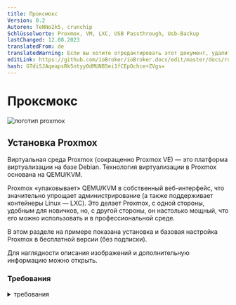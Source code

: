```yaml
---
title: Проксмокс
Version: 0.2
Autoren: TeNNo2k5, crunchip
Schlüsselworte: Proxmox, VM, LXC, USB Passthrough, Usb-Backup
lastChanged: 12.08.2023
translatedFrom: de
translatedWarning: Если вы хотите отредактировать этот документ, удалите поле «translationFrom», в противном случае этот документ будет снова автоматически переведен
editLink: https://github.com/ioBroker/ioBroker.docs/edit/master/docs/ru/install/proxmox.md
hash: GTdiSJAqeapsRk5ntyy0dMUNB5ei1fCEpOchce+ZVgs=
---
```

# Проксмокс
![логотип proxmox](../../de/install/media/proxmox/Proxmox-logo-860.png)

## Установка Proxmox
Виртуальная среда Proxmox (сокращенно Proxmox VE) — это платформа виртуализации на базе Debian. Технология виртуализации в Proxmox основана на QEMU/KVM.

Proxmox «упаковывает» QEMU/KVM в собственный веб-интерфейс, что значительно упрощает администрирование (а также поддерживает контейнеры Linux — LXC). Это делает Proxmox, с одной стороны, удобным для новичков, но, с другой стороны, он настолько мощный, что его можно использовать и в профессиональной среде.

В этом разделе на примере показана установка и базовая настройка Proxmox в бесплатной версии (без подписки).

Для наглядности описания изображений и дополнительную информацию можно открыть.

### Требования
<details><summary>требования</summary>

- 64-битный процессор
- ЦП и материнская плата должны поддерживать Intel VT/AMD-V для виртуализации и должны быть активированы в BIOS.
- 1 ГБ ОЗУ (только для Proxmox) – в зависимости от количества виртуальных машин, здесь, конечно, потребуется больше ОЗУ. Поэтому здесь рекомендуется минимум 8 ГБ, а еще лучше 16 ГБ ОЗУ.

</подробнее>

### Создать ISO-образ/загрузочную флешку
Сначала вам понадобится ISO-образ, который можно скачать с [Страница загрузки Proxmox](https://www.proxmox.com/de/downloads/category/iso-images-pve).

<details><summary>Проксмокс Исо</summary>

![proxmox-iso](../../de/install/media/proxmox/proxmox-iso.png)

</подробнее>

Для установки необходимо создать загрузочную флешку с этим ISO-образом. Здесь должно быть не менее 2 ГБ памяти. Существует несколько способов создания загрузочной флешки, см. [Подготовьте установочный носитель](https://pve.proxmox.com/wiki/Prepare_Installation_Media#_instructions_for_windows).

### Монтаж
Система должна быть настроена в UEFI/BIOS так, чтобы она могла загружаться с USB-устройства. После вставки USB-накопителя через некоторое время появится меню установки Proxmox (если его нет, вы также можете вручную указать USB-накопитель в качестве стартового носителя (на большинстве материнских плат это можно сделать с помощью F8 или F11).

Просто выберите **Установить Proxmox VE** в меню установки.

<details><summary>Меню установки</summary>

![меню установки](../../de/install/media/proxmox/installationsmenü.png)

</подробнее>

Следующим шагом является согласие с условиями использования (EULA).

<details><summary>Юла</summary>

![еула](../../de/install/media/proxmox/eula.png)

</подробнее>

Далее следует выбор жесткого диска, на котором должен быть установлен Proxmox. Если на сервере установлено несколько жестких дисков, обязательно выберите правильный жесткий диск!

<details><summary>Выбор жесткого диска</summary>

![выбор жесткого диска](../../de/install/media/proxmox/festplattenauswahl.png)

</подробнее>

Вы также можете указать дополнительные параметры установочного жесткого диска с помощью кнопки **Параметры**:

<details><summary>Дополнительные параметры жесткого диска</summary>

![варианты жесткого диска](../../de/install/media/proxmox/harddisk-options.png)

</подробнее>

Proxmox использует [Менеджер логических томов](https://de.wikipedia.org/wiki/Logical_Volume_Manager) (LVM). Благодаря расширенным параметрам здесь, помимо прочего, можно детально настроить LVM.
Установщик создает Группу Томов (VG) с именем pve и дополнительные Логические Тома (LV) с именами root (здесь устанавливается сам Proxmox), data (хранилище, на котором хранятся виртуальные диски ВМ) и swap (здесь файл подкачки сохраняется).

<details><summary>В расширенных настройках здесь можно указать определенные параметры:</summary>

- Файловая система: Здесь вы можете выбрать файловую систему. По умолчанию здесь используется ext4, и в большинстве случаев это хороший выбор. Если в хост-системе доступно несколько жестких дисков (и много оперативной памяти), вариант zfs с соответствующим уровнем RAID имеет смысл. В этом случае вам следует принципиально разобраться с ZFS.
- hdsize: определяет общий размер жесткого диска, который следует использовать для Proxmox. Здесь вы обычно выбираете весь размер жесткого диска, если только вы не захотите добавить больше разделов позже.
- swapsize: определяет размер тома подкачки. Стандартным здесь является тот же размер, что и встроенная память, но минимум 4 ГБ и максимум 8 ГБ.
- maxroot: определяет максимальный размер корневого тома (сам Proxmox). **Здесь следует отметить, что при базовой установке здесь также сохраняются необходимые в дальнейшем шаблоны и ISO-образы.**
- minfree: пространство, которое необходимо освободить в группе томов LVM pve. Если размер диска превышает 128 ГБ, по умолчанию остается свободным 16 ГБ (LVM всегда требуется немного свободной памяти для создания моментального снимка).
- maxvz: устанавливает максимальный размер тома данных.

</подробнее>

Обычно вы можете оставить все параметры по умолчанию (т. е. здесь ничего не указано). Они уже оптимально настроены для большинства установок.

После выбора жесткого диска для Proxmox запрашиваются параметры локализации (страна, время и соответствующая раскладка клавиатуры):

<details><summary>Локализация</summary>

![расположение](../../de/install/media/proxmox/location.png)

</подробнее>

Затем вводится пароль пользователя root. Здесь также запрашивается адрес электронной почты. Это используется для отправки электронного письма на указанный здесь адрес в случае важных системных сообщений. Однако это не обязательно должен быть реальный адрес электронной почты (тогда вы как администратор больше не будете получать уведомления о важных системных событиях по электронной почте).

<details><summary>Пароль и адрес электронной почты</summary>

![пароль](../../de/install/media/proxmox/password.png)

</подробнее>

Следующий шаг установщика касается настроек сети. Вы можете выбрать соответствующий интерфейс. Имя хоста можно выбрать произвольно, но также необходимо указать домен DNS.
Например, для пользователей Fritzbox это будет `hostname.fritz.box`.
В качестве IP-адреса желательно указать статический IP-адрес (без DHCP). Сюда входит сам IP-адрес (в формате CIDR), IP-адрес шлюза (обычно IP-адрес маршрутизатора) и используемый DNS-сервер (в частных средах обычно также IP-адрес маршрутизатора). Proxmox обычно обнаруживает сеть автоматически.

<details><summary>сеть</summary>

![сеть](../../de/install/media/proxmox/network.png)

</подробнее>

В конце отображается сводная информация об установке:

<details><summary>Краткое содержание</summary>

![краткое содержание](../../de/install/media/proxmox/zusammenfassung.png)

</подробнее>

Система устанавливается путем проверки настроек и нажатия кнопки «Установить».

<details><summary>монтаж</summary>

![монтаж](../../de/install/media/proxmox/installation.png)

</подробнее>

После небольшого ожидания установка завершится и систему необходимо перезагрузить (для этого сначала извлеките флешку с ISO-образом).

После этого вы увидите терминал. Инструкция по доступу в систему уже отображена здесь:

<details><summary>консоль</summary>

![консоль](../../de/install/media/proxmox/konsole.png)

</подробнее>

Теперь продолжается в браузере (например https://10.1.1.89:8006). Однако сначала отображается предупреждение. Это связано с тем, что во время установки был сгенерирован самозаверяющий сертификат, который, естественно, не известен браузеру. На этом этапе вы можете смело игнорировать это сообщение — соединение определенно зашифровано через HTTPS. Само сообщение зависит от браузера. В этом примере нажмите **Дополнительно**, а затем нажмите **Продолжить до 10.1.1.89 (небезопасно)**.

<details><summary>Ошибка защиты данных</summary>

![ошибка защиты данных](../../de/install/media/proxmox/datenschutzfehler.png)

</подробнее>

Затем вы входите в систему с пользователем root и паролем, выбранным во время установки. Здесь вы можете **сначала** изменить язык на немецкий, иначе интерфейс Proxmox будет отображаться на английском языке, и вам не придется вводить имя пользователя и пароль второй раз.

<details><summary>Постановка на учет</summary>

![Регистрация](../../de/install/media/proxmox/anmeldung.png)

</подробнее>

Сразу после входа вас встретит сообщение о том, что у вас нет действующей подписки на этот сервер. Это сообщение сначала подтверждается нажатием кнопки ОК.

<details><summary>Подписка</summary>

![подписка](../../de/install/media/proxmox/subskription.png)

</подробнее>

Теперь исходники пакета Proxmox необходимо адаптировать, чтобы вы могли получать обновления.

<details><summary>Источники пакетов</summary>

![исходники пакетов](../../de/install/media/proxmox/paketquellen.png)

</подробнее>

Для этого в исходные коды пакетов добавляется **Репозиторий без подписки**. Это можно сделать в меню экземпляра Proxmox в разделе `Updates > Repositories`. Репозиторий без подписки можно добавить с помощью кнопки «Добавить»:

<details><summary>Отсутствие подписки</summary>

![нет подписки](../../de/install/media/proxmox/no-subscription.png)

</подробнее>

Теперь **Корпоративный репозиторий** должен быть деактивирован. Для этого просто выберите репозиторий pve-enterprise в представлении репозитория и нажмите кнопку **Деактивировать**.

Конфигурация репозиториев выглядит следующим образом:

<details><summary>Корпоративный репозиторий</summary>

![предприятие](../../de/install/media/proxmox/enterprise.png)

</подробнее>

### Обновления
После изменения исходных кодов пакетов следует провести первоначальное обновление системы. Лучше всего это сделать через веб-интерфейс:

<details><summary>Обновления</summary>

![обновления](../../de/install/media/proxmox/updates.png)

</подробнее>

Просто выберите нужный узел Proxmox (например, «pve») и затем нажмите **Обновить** в разделе «Обновления». Здесь открывается так называемый просмотрщик задач, который всегда отображается при выполнении каких-либо действий в системе. Теперь средство просмотра задач можно снова закрыть. Кстати, когда отображается просмотрщик задач, не нужно ждать завершения задачи («ЗАДАЧА ОК»), этот диалог всегда можно закрыть напрямую снова — сама задача продолжает выполняться в фоновом режиме.
Если обновления теперь доступны, их можно установить, нажав **Обновить**.

Затем здесь откроется веб-консоль, и вы сможете следить за ходом выполнения.

<details><summary>Веб-консоль</summary>

![веб-консоль](../../de/install/media/proxmox/web-konsole.png)

</подробнее>

Конечно, также возможно обновить сервер Proxmox через командную строку (например, через SSH):

~~~ apt update && apt dist-upgrade ~~~

Единственное, что здесь важно, это то, что вы используете **apt dist-upgrade** (на «обычных» машинах Debian/Ubuntu вы обычно используете apt-upgrade). Однако «dist-upgrade» важен для Proxmox, поскольку он лучше разрешает зависимости, необходимые для работы Proxmox.

В этом отношении Proxmox теперь готов к своей базовой конфигурации. Если вы хотите разобраться с Proxmox более подробно, стоит взглянуть на [Proxmox Wiki](https://pve.proxmox.com/wiki/Main_Page) или на [официальном форуме](https://forum.proxmox.com/).

---

## Proxmox — создание виртуальной машины Qemu/KVM (VM) + последующая установка ioBroker
В этом примере руководства показано, как создать [ВМ](https://pve.proxmox.com/wiki/Qemu/KVM_Virtual_Machines) (debian11), а затем установить в него ioBroker.

Конечно, можно использовать Ubuntu вместо Debian, но обязательно используйте сервер Ubuntu **LTS-версию**.

Для наглядности описания изображений и дополнительную информацию можно открыть.

### 1 — Загрузите ISO-образ
Сначала вам понадобится [ISO-образ](https://www.debian.org/distrib/) (64-битный ISO-образ Netinst для ПК), который необходимо загрузить в корневой каталог (локальный) при базовой установке (если не были созданы дополнительные диски).

Для этого перейдите в раздел локальные > ISO-образы. Там есть два варианта.

- С помощью кнопки **Загрузить** ISO-образ, ранее хранившийся на компьютере, можно загрузить на хост Proxmox.
- **Загрузка с URL-адреса** можно загрузить ISO непосредственно на хост через URL-адрес. Для этого скопируйте адрес ссылки 64-битного ISO-образа Netinst для ПК (правая кнопка мыши), вставьте URL-адрес и нажмите **Запросить URL-адрес**, чтобы получить его. При последнем нажатии **Загрузить** ISO-образ будет загружен напрямую.

<details><summary>Скачать ИСО</summary>

![VM-iso](../../de/install/media/proxmox/vm-iso.png)

![vm-isourl](../../de/install/media/proxmox/vm-isourl.png)

</подробнее>

### 2 — Создать виртуальную машину
При нажатии на синюю кнопку **Создать ВМ** открывается окно, в котором необходимо выполнить следующие настройки.

- Общие: Назначение имени хоста и пароля, указывается идентификатор (начинается со 100), можно изменить, но не позднее.
- ОС: выбор хранилища (локального) и ISO-образа (debian-11-netinst.iso)
- Система: все остается в настройках по умолчанию, **проверьте агент Qemu**
- Диски: Storage local-lvm, размер диска 10ГБ (10-20ГБ должно быть достаточно, позже можно изменить, но далее здесь не описано).
- ЦП: Зависит от мощности компьютера (также можно настроить в любое время, необходимо перезапустить ВМ)
- Память: размер ОЗУ в МиБ (также можно изменить в любой момент, необходимо перезапустить ВМ)
- Сеть: vmbr0, все остальное остается как указано
- Подтвердите: здесь вы снова увидите сводку (отметьте **Начать после создания**), а затем нажмите **Готово**, чтобы создать виртуальную машину.

<details><summary>Серия изображений Создать виртуальную машину</summary>

![vm-general](../../de/install/media/proxmox/vm-allgemein.png)

![VM-OS](../../de/install/media/proxmox/vm-os.png)

![система виртуальной машины](../../de/install/media/proxmox/vm-system.png)

![виртуальные диски](../../de/install/media/proxmox/vm-disks.png)

![виртуальный процессор](../../de/install/media/proxmox/vm-cpu.png)

![хранилище виртуальных машин](../../de/install/media/proxmox/vm-speicher.png)

![виртуальная сеть](../../de/install/media/proxmox/vm-netzwerk.png)

![VM-подтвердить](../../de/install/media/proxmox/vm-bestätigen.png)

</подробнее>

### 3 — Установка Debian
После запуска виртуальной машины перейдите в ее консоль и запустите **Установку**.

<details><summary>консоль</summary>

![установка виртуальной машины](../../de/install/media/proxmox/vm-install.png)

</подробнее>

Вам будут предоставлены инструкции по установке, и во время этого процесса вам придется выполнить некоторые настройки. Для работы вам понадобятся клавиши табуляции, пробела и стрелок. Из-за размера в серии изображений можно найти разные кадры.

<span style="color:red">**ОПАСНОСТЬ! - Пароль root не может быть назначен.**</span>

Уведомление:

Не выбирайте **iobroker** в качестве имени пользователя, поскольку оно уже используется внутри системы.

<details><summary>Серия изображений Установка Debian</summary>

![вм-1](../../de/install/media/proxmox/vm-1.png)

![вм-2](../../de/install/media/proxmox/vm-2.png)

![вм-3](../../de/install/media/proxmox/vm-3.png)

![вм-4](../../de/install/media/proxmox/vm-4.png)

![вм-5](../../de/install/media/proxmox/vm-5.png)

![вм-6](../../de/install/media/proxmox/vm-6.png)

![вм-7](../../de/install/media/proxmox/vm-7.png)

![вм-8](../../de/install/media/proxmox/vm-8.png)

![вм-9](../../de/install/media/proxmox/vm-9.png)

![вм-10](../../de/install/media/proxmox/vm-10.png)

![вм-11](../../de/install/media/proxmox/vm-11.png)

![вм-12](../../de/install/media/proxmox/vm-12.png)

![вм-13](../../de/install/media/proxmox/vm-13.png)

![вм-14](../../de/install/media/proxmox/vm-14.png)

![вм-15](../../de/install/media/proxmox/vm-15.png)

![вм-16](../../de/install/media/proxmox/vm-16.png)

![вм-17](../../de/install/media/proxmox/vm-17.png)

![вм-18](../../de/install/media/proxmox/vm-18.png)

![вм-19](../../de/install/media/proxmox/vm-19.png)

![вм-20](../../de/install/media/proxmox/vm-20.png)

![вм-21](../../de/install/media/proxmox/vm-21.png)

![вм-22](../../de/install/media/proxmox/vm-22.png)

![вм-23](../../de/install/media/proxmox/vm-23.png)

![вм-24](../../de/install/media/proxmox/vm-24.png)

![вм-25](../../de/install/media/proxmox/vm-25.png)

![вм-26](../../de/install/media/proxmox/vm-26.png)

</подробнее>

### 4 — Настройка виртуальной машины
Перезагрузите виртуальную машину, затем войдите в систему, используя «имя пользователя» и «пароль», назначенные при установке. Затем следует команда

~~~ IP-адрес ~~~

IP-адрес был найден. Это необходимо для удаленного подключения к виртуальной машине по ssh, как на следующем шаге.

<details><summary>IP-адрес</summary>

![VM-ipadr](../../de/install/media/proxmox/vm-ipaddr.png)

</подробнее>

Доступ к виртуальной машине теперь можно получить через ssh (например, Putty). Здесь вы также снова входите в систему, используя «имя пользователя» и «пароль».
Затем сетевой адрес можно изменить с **dhcp** на **статический**. (рекомендуется для работы сервера)

~~~ sudo nano /etc/network/interfaces ~~~

<details><summary>сеть/интерфейсы</summary>

![ВМ-нано](../../de/install/media/proxmox/vm-nano.png)

![виртуальная машина DHCP](../../de/install/media/proxmox/vm-dhcp.png)

![VM-статический](../../de/install/media/proxmox/vm-statisch.png)

</подробнее>

Изменения в редакторе сохраняются комбинацией клавиш CTRL+o, затем ENTER, CTRL+x выходит из редактора.

Изменения IP-адреса вступят в силу только после перезапуска виртуальной машины. Однако перед этим проверяется, активен ли гостевой агент Qemu.

~~~ sudo systemctl status qemu-guest-agent ~~~

<details><summary>Гостевой агент</summary>

![vm-qemuguest](../../de/install/media/proxmox/vm-qemuguest.png)

</подробнее>

<span style="color:orange">**ОПАСНОСТЬ! - Для установки Ubuntu необходимо установить и запустить гостевой агент Qemu.**</span>

Команды для этого:

~~~ sudo apt-get install qemu-guest-agent sudo systemctl start qemu-guest-agent ~~~

Кроме того, чтобы иметь возможность установить iobroker, необходимо переустановить **curl**.
~~~ sudo apt install curl ~~~

<details><summary>Переустановите локон</summary>

![вм локон](../../de/install/media/proxmox/vm-curl.png)

</подробнее>

Чтобы передать устройства (USB) через виртуальную машину, выберите VM > Оборудование > Добавить > USB-устройства > Производитель/идентификатор устройства. Здесь перечислены все подключенные устройства.

<details><summary>USB-устройства</summary>

![VM-USB](../../de/install/media/proxmox/vm-usb.png)

</подробнее>

Чтобы ВМ запускалась автоматически даже после перезагрузки компьютера (Proxmox), это необходимо активировать в настройках ВМ.

<details><summary>Вариант загрузки</summary>

![загрузка виртуальной машины](../../de/install/media/proxmox/vm-booten.png)

</подробнее>

Установка и настройка виртуальной машины завершена. Теперь виртуальную машину можно перезапустить и установить ioBroker.

---

## Proxmox — Создание контейнера Linux (LXC) + последующая установка ioBroker
В этом примере руководства показано, как создать [LXC-контейнеры](https://pve.proxmox.com/wiki/Linux_Container) (debian11), а затем установить в него ioBroker.

Для наглядности описания изображений и дополнительную информацию можно открыть.

### 1 — Скачать шаблон контейнера
Во-первых, необходим шаблон, который необходимо загрузить в корневой каталог (локальный) при базовой установке (если не были созданы дополнительные диски).

Для этого перейдите в раздел «Локальные» > «Шаблоны контейнеров». При нажатии на **Шаблоны** открывается список выбора. Здесь вы выбираете debian-11-standard(bullseye) и нажимаете «Загрузить».

<details><summary>Скачать шаблон</summary>

![местный](../../de/install/media/proxmox/local.png)

![шаблоны](../../de/install/media/proxmox/templates.png)

![загрузка шаблона](../../de/install/media/proxmox/template-laden.png)

</подробнее>

### 2 — Создать LXC
При нажатии на синюю кнопку **Создать КТ** открывается окно, в котором теперь необходимо выполнить следующие настройки.

- Общие: присвоение имени хоста и пароля, указывается идентификатор (начинается со 100), но его можно изменить.
- Шаблон: выбор хранилища (локальное) и шаблон (стандарт debian-11).
- Диски: Назначение размера диска (не будьте слишком щедры, вы можете увеличить его в любой момент)
- Процессор: зависит от мощности компьютера (также можно настроить в любое время)
- Память: распределение RAM/Swap (можно регулировать в любое время, даже во время работы)
- Сеть: статическое назначение IP/CIDR, шлюз; если IPv6 не настроен, устанавливается значение SLAAC.
- DNS: обычно ничего не меняется (используйте значения с хоста)
– Подтвердите: Сводка (отметьте **Начать после создания**), затем нажмите **Готово**, чтобы создать контейнер.

<details><summary>Серия изображений Создать КТ</summary>

![пве](../../de/install/media/proxmox/pve.png)

![lxc-general](../../de/install/media/proxmox/lxc-allgemein.png)

![шаблон lxc](../../de/install/media/proxmox/lxc-template.png)

![lxc диски](../../de/install/media/proxmox/lxc-disks.png)

![lxc процессор](../../de/install/media/proxmox/lxc-cpu.png)

![lxc память](../../de/install/media/proxmox/lxc-speicher.png)

![сеть lxc](../../de/install/media/proxmox/lxc-netzwerk.png)

![lxc DNS](../../de/install/media/proxmox/lxc-dns.png)

![lxc-подтвердить](../../de/install/media/proxmox/lxc-bestätigen.png)

![просмотрщик задач lxc](../../de/install/media/proxmox/lxc-taskviewer.png)

</подробнее>

###3 — Настройка LXC
Теперь, когда контейнер запущен, перейдите в консоль LXC.

<details><summary>консоль</summary>

![lxc консоль](../../de/install/media/proxmox/lxc-konsole.png)

</подробнее>

Здесь вы сначала входите в систему как root с ранее назначенным паролем, который был назначен при создании LXC, и обновляете его.

~~~ apt-обновление и& apt-обновление ~~~

<details><summary>Обновление</summary>

![обновление lxc](../../de/install/media/proxmox/lxc-upgrade.png)

</подробнее>

Это прямо указывает на то, что часовой пояс еще нужно установить.

~~~ dpkg-reconfigure tzdata ~~~

<details><summary>Часовой пояс</summary>

![lxc-tzdata](../../de/install/media/proxmox/lxc-tzdata.png)

![площадь lxc](../../de/install/media/proxmox/lxc-area.png)

![Часовой пояс lxc](../../de/install/media/proxmox/lxc-timezone.png)

</подробнее>

Теперь **sudo** и **curl** будут установлены. Sudo необходим для того, чтобы правильно создать пользователя, который будет использоваться на консоли в дальнейшем, как на следующем шаге. Curl необходим для получения сценария установки ioBroker на последнем этапе.

~~~ apt install sudo curl ~~~

<details><summary>Переустановить</summary>

![lxc судо](../../de/install/media/proxmox/lxc-sudo.png)

</подробнее>

Теперь вы создаете будущего пользователя. В этом случае замените «имя пользователя». Назначение пароля пользователю. Остальное можно подтвердить нажатием ENTER.

Уведомление:

Не выбирайте **iobroker** в качестве имени пользователя, поскольку оно уже используется внутри системы.

~~~ добавить имя пользователя ~~~

Затем пользователя необходимо назначить в группу sudo.

~~~ usermod -aG имя пользователя sudo ~~~

<details><summary>Создать пользователя</summary>

![lxc adduser](../../de/install/media/proxmox/lxc-adduser.png)

</подробнее>

На последнем этапе, перед установкой ioBroker, выйдите из системы один раз.

~~~ выход ~~~

а затем войдите в систему под новым пользователем. iobroker теперь можно установить.

<details><summary>выйти из системы и войти под пользователем</summary>

![вход пользователя lxc](../../de/install/media/proxmox/lxc-useranmeldung.png)

</подробнее>

Чтобы LXC запускался автоматически даже после перезагрузки компьютера (Proxmox), это необходимо активировать в настройках контейнера.

<details><summary>Вариант загрузки</summary>

![lxc-загрузка](../../de/install/media/proxmox/lxc-booten.png)

</подробнее>

---

## Установите ioBroker
Все, что вам нужно для установки ioBroker, — это одна команда.

~~~ curl -sLf https://iobroker.net/install.sh | баш - ~~~

Этапы установки разделены на 4 этапа, которые полностью автоматические.

- Установка необходимых компонентов (1/4)
- Создание пользователя и каталога ioBroker (2/4)
- Установка ioBroker (3/4)
- Завершение установки (4/4)

<details><summary>Установщик</summary>

![установщик iobroker](../../de/install/media/proxmox/iobroker-installer.png)

![iobroker-installer1](../../de/install/media/proxmox/iobroker-installer1.png)

![iobroker-installer2](../../de/install/media/proxmox/iobroker-installer2.png)

![iobroker-installer3](../../de/install/media/proxmox/iobroker-installer3.png)

</подробнее>

Установка будет завершена успешно, когда в конце появится следующее сообщение.

~~~ ioBroker успешно установлен Откройте http://10.1.1.222:8081 в браузере и приступайте к настройке! ~~~

Это также означает, что доступ к ioBroker теперь можно получить в браузере по адресу. Если все заработало без проблем, вас встретит настройка ioBroker. Теперь осталось еще несколько шагов, которые помощник проведет вас.

<details><summary>Серия изображений ioBroker Assistant</summary>

![настройка iobroker](../../de/install/media/proxmox/iobroker-setup.png)

![настройка iobroker1](../../de/install/media/proxmox/iobroker-setup1.png)

![настройка iobroker2](../../de/install/media/proxmox/iobroker-setup2.png)

![настройка iobroker3](../../de/install/media/proxmox/iobroker-setup3.png)

![настройка iobroker4](../../de/install/media/proxmox/iobroker-setup4.png)

![настройка iobroker5](../../de/install/media/proxmox/iobroker-setup5.png)

![настройка iobroker6](../../de/install/media/proxmox/iobroker-setup6.png)

</подробнее>

После этого у вас появится возможность поиска устройств и услуг. Требуемые адаптеры/экземпляры могут быть созданы автоматически.

<details><summary>Поиск устройств/сервисов серии изображений</summary>

![поиск устройства](../../de/install/media/proxmox/gerätesuche.png)

![случаи](../../de/install/media/proxmox/instanzen.png)

![готов к использованию iobroker](../../de/install/media/proxmox/iobroker-fertig.png)

</подробнее>

Установка ioBroker завершена. Дополнительные адаптеры можно установить в любое время в зависимости от применения и пожеланий.

---

## Proxmox — LXC (контейнеры Linux) -> Пропустить USB-устройства через
В этой части инструкций шаг за шагом объясняется, как передать USB-устройство (сквозное USB-соединение) в Proxmox в LXC (контейнер Linux).

С помощью виртуальной машины можно передать USB-устройство напрямую через веб-интерфейс Proxmox; с контейнером Linux файл конфигурации lxc в настоящее время приходится редактировать вручную.

В инструкциях описывается, как интегрировать Zigbee-накопитель **Texas Instruments Inc. CC2531**, но те же действия можно использовать аналогично для других Zigbee-накопителей (ConBee, CC2652P и т. д.) или для других USB-устройств, за исключением сетевых USB-устройств. (Bluetooth/Wlan) можно использовать.

* Для этой части инструкций использовался Proxmox версии 7.1.

### 1.) Соберите информацию о USB-устройстве
<details>

Установление SSH-соединения с Proxmox:

~~~ ssh root@IP-адрес ~~~

<span style="color:red">**Если USB-устройство уже подключено к хосту Proxmox, отключите его на данный момент.**</span>

Следующая команда выводит список всех подключенных в данный момент USB-устройств на хосте Proxmox:

~~~ lsusb ~~~

![proxmoxlxc00](../../de/install/media/proxmox/proxmoxlxc00.PNG)

Теперь интегрируемое USB-устройство подключено к хосту Proxmox, и команда lsusb выполняется снова.

![proxmoxlxc01](../../de/install/media/proxmox/proxmoxlxc01.PNG)

На снимке экрана вы можете видеть, что указано новое устройство с номером шины USB: **001** и номером устройства: **003**.

Эта информация необходима, среди прочего, для использования следующей команды: выведите **основной номер устройства** с устройства:

~~~ ls -l /dev/bus/usb/001/003 ~~~

Важно использовать в команде вывод номера вашей USB-шины и номера устройства!

***ls -l /dev/bus/usb/Номер-USB-шины/Номер-устройства***

![proxmoxlxc02](../../de/install/media/proxmox/proxmoxlxc02.PNG)

В этом примере USB-устройство имеет основной номер устройства **189**. Запишите значение вашего устройства в текстовом файле с примечанием: #1.

![proxmoxlxc03](../../de/install/media/proxmox/proxmoxlxc03.PNG)

Затем мы выводим уникальный идентификатор USB-устройства и отмечаем выходное значение в текстовом файле с примечанием: #2

~~~ ls /dev/serial/by-id/ ~~~

![proxmoxlxc04](../../de/install/media/proxmox/proxmoxlxc04.PNG)

![proxmoxlxc05](../../de/install/media/proxmox/proxmoxlxc05.PNG)

На последнем этапе выводится основной номер устройства ttyACM и отмечается примечанием: #3:

~~~ ls -l /dev/ttyACM* ~~~

![proxmoxlxc06](../../de/install/media/proxmox/proxmoxlxc06.PNG)

>*Если вывод отсутствует, проверьте с помощью «ls -l /dev/serial/by-id/», интегрировано ли USB-устройство в систему как ttyUSB, если да, замените все следующие команды, относящиеся к **ttyACM… * * получено через **ttyUSB…**. Если вывод не отображается, это не устройство класса USB CDC (последовательная связь), поэтому все пункты по интеграции ttyACM можно игнорировать.*

Итак, мы отметили **три** значения с USB-устройства, необходимые для интеграции в файл конфигурации lxc.

![proxmoxlxc07](../../de/install/media/proxmox/proxmoxlxc07.PNG)

</подробнее>

### 2.) Отредактируйте файл конфигурации LXC.
<details>

Перейдите в каталог конфигурации LXC на хосте Proxmox с помощью:

~~~ компакт-диск /etc/pve/lxc ~~~

Файл конфигурации имеет тот же идентификационный номер, который был присвоен при создании lxc!

![proxmoxlxc08](../../de/install/media/proxmox/proxmoxlxc08.PNG)

![proxmoxlxc09](../../de/install/media/proxmox/proxmoxlxc09.PNG)

Перед редактированием файла конфигурации необходимо создать резервную копию:

~~~ cp 201.conf 201.conf.backup ~~~

![proxmoxlxc10](../../de/install/media/proxmox/proxmoxlxc10.PNG)

Теперь файл конфигурации редактируется с помощью vi или nano:

~~~ нано 201.conf ~~~

![proxmoxlxc11](../../de/install/media/proxmox/proxmoxlxc11.PNG)

В конец файла конфигурации добавляется следующее:

~~~ lxc.cgroup2.devices.allow: c 189:* rwm lxc.mount.entry: usb-Texas_Instruments_TI_CC2531_USB_CDC___0X00124B0012023529-if00 dev/serial/by-id/usb-Texas_Instruments_TI_CC2531_USB_CDC___0 X 00124B0012023529-if00 нет привязки, необязательно, создать = файл

lxc.cgroup2.devices.allow: c 166:* rwm lxc.mount.entry: /dev/ttyACM0 dev/ttyACM0 нет привязки, необязательно, create=file ~~~

Замените отмеченные значения отмеченными записями из вашей заметки!

![12](../../de/install/media/proxmox/proxmoxlxc12.PNG)

* Первая строка относится к основному номеру устройства **189** Примечание: #1
*Во второй строке уникальный идентификатор (usb-Texas_Instruments_TI_CC2531_USB_CDC___0X00124B0012023529-if00) из примечания:#2 указывается индивидуально и с абсолютным путем, обратите внимание, что весь текст пишется в одну строку без переноса строки.
* В третьей строке указан основной номер устройства **166** ttyACM из примечания: #3.

Сохраните файл конфигурации (в Nano Editor с помощью комбинации клавиш: CTRL + o & CTRL + x для выхода из редактора)

</br>

<span style="color:orange">**ОПАСНОСТЬ! – Если в вашем контейнере есть активные снимки:**</span>

<details>

Тогда код lxc.cgroup находится не в конце файла конфигурации, а перед первой записью снимка.

![proxmoxlxc18](../../de/install/media/proxmox/proxmoxlxc18.PNG)

</подробнее>

<span style="color:orange">**ОПАСНОСТЬ! - Установка Proxmox до версии 7.0:**</span>

<details>

Замените записи на

~~~ lxc.cgroup2 ~~~

через

~~~ lxc.cgroup ~~~

</подробнее>

</br> Наконец, введите следующую команду, чтобы установить необходимые права для ttyACM0:

~~~ chmod o+rw /dev/ttyACM* ~~~

Чтобы применить изменения к lxc, выполните холодную загрузку из контейнера с **pct stop id/pct start id**:

~~~ пкт стоп 201 ~~~

~~~ начало пкт 201 ~~~

</br>

<span style="color:green">**Совет: лучше всего хранить копию рабочего файла конфигурации снаружи, например. Б. встроенная служба резервного копирования Proxmox не создает резервную копию содержимого вашей конфигурации!**</span>

</br>

</подробнее>

### 3.) Проверьте сквозную передачу USB LXC и конфигурацию экземпляра Zigbee.
<details>

Установление SSH-соединения с LXC:

~~~ ssh пользователь@IP-адрес ~~~

С помощью команд:

~~~ lsusb ~~~

&

~~~ ls -l /dev ~~~

Он проверяет, были ли изменения в файле конфигурации успешными.

![proxmoxlxc13](../../de/install/media/proxmox/proxmoxlxc13.PNG)

* Как видно на скриншоте, контейнер теперь имеет доступ к USB-устройству.

* Важно, чтобы ttyACM0 имел те же права, что и на скриншоте, т.е. **crw-rw-rw- 1 none nogroup**

>***Если вы не проверили, все ли значения в файле конфигурации выставлены так, как описано, если права все равно не совпадают, переходите к пункту 5.***

* На скриншоте вы также можете видеть, что номер устройства cc2531 изменился со значения 3 на 4, это связано с тем, что флешка в это время была отключена и снова подключена. Однако, поскольку в файле конфигурации указан уникальный идентификатор, а не номер шины/устройства, сквозная передача USB продолжает работать.

Если в контейнер пропущена Zigbee флешка, как описано вначале, она должна быть в iobroker в настройках Zigbee адаптера под пунктом Имя COM-порта

~~~ /dev/ttyACM0 ~~~

необходимо указать, чтобы адаптер обращался к правильному устройству.

![proxmoxlxc14](../../de/install/media/proxmox/proxmoxlxc14.PNG)

</подробнее>

### 4.) Правило UDEV для постоянной настройки прав ttyACM0
<details>

В конце шага 3 была команда

~~~ chmod o+rw /dev/ttyACM* ~~~

Соответствующие права для ttyACM0 установлены, но эти изменения прав сбрасываются при перезапуске хоста Proxmox.Для постоянной настройки на хосте Proxmox требуется правило udev.

С помощью lsusb мы снова перечисляем подключенные в данный момент USB-устройства:

~~~ lsusb ~~~

![proxmoxlxc15](../../de/install/media/proxmox/proxmoxlxc15.PNG)

На этот раз записываем числовые значения по ID в данном случае **0451:16a8**

* Первое значение: ***0451*** соответствует **idVendor**, а второе значение: ***16a8*** — **idProduct**.

Теперь используйте vi или nano, чтобы создать правило udev в /etc/udev/rules.d:

~~~ nano /etc/udev/rules.d/50-myusb.rules ~~~

и добавлен следующий контент:

~~~ SUBSYSTEMS=="usb", ATTRS{idVendor}=="0451", ATTRS{idProduct}=="16a8", GROUP="users", MODE="0666" ~~~

![proxmoxlxc16](../../de/install/media/proxmox/proxmoxlxc16.PNG)

Наконец, выполните следующую команду, чтобы активировать правило udev:

~~~ udevadm control --reload ~~~

</подробнее>

### 5.) Устранение неполадок
<details>

**Ошибка:** права ttyACM0 в lxc не подходят или теряются через некоторое время (ConBee II).

~~~ ls -l /dev/ttyACM0 c--------- 0 никто nogroup 166, 0 7 фев. 14:29 ttyACM0 ~~~

</br>

**Решение.** Создайте постоянную привязку для контейнера с помощью mknod.

Для этого создается папка **devices** по пути **"/var/lib/lxc/CONTAINERID"** и в этой папке создается привязка с помощью mknod:

~~~ mkdir /var/lib/lxc/201/devices ~~~

~~~ компакт-диск /var/lib/lxc/201/devices ~~~

~~~ mknod -m 666 ttyACM0 c 166 0 ~~~

+ *mknod создает в пути файл с именем ttyACM0 (пока файл существует, устройство привязано к lxc)*

![proxmoxlxc17](../../de/install/media/proxmox/proxmoxlxc17.PNG)

***основной номер устройства и ttyACM. При необходимости откорректируйте***

Затем необходимо изменить запись в файле конфигурации lxc:

~~~ lxc.mount.entry: /dev/ttyACM0 dev/ttyACM0 нет привязки, необязательно, create=file ~~~

будет заменен на:

~~~ lxc.mount.entry: /var/lib/lxc/CONTAINERID/devices/ttyACM0 dev/ttyACM0 нет привязки, необязательно, create=file ~~~

</подробнее>

---

## Настройте USB-накопитель/диск для резервного копирования.
Чтобы будущие резервные копии можно было сохранять отдельно, можно интегрировать USB-устройство в виде флешки или диска в хост Proxmox.
Для этого устройство должно иметь определенный формат.
Обычными [Файловые системы](https://wiki.ubuntuusers.de/Dateisystem/) являются **vFAT** или **NTFS**. Оба могут быть прочитаны как в Linux, так и в Windows или MacOS.
Для чистого Linux обычно **EXT4**.

Если носитель данных все еще не разбит на разделы или вы хотите его переформатировать, вы можете сделать это на ПК с Windows (ntfs) или непосредственно на сервере Proxmox.
После того, как носитель данных подготовлен, его можно смонтировать в системе, а затем добавить в качестве хранилища (каталога) непосредственно через графический интерфейс Proxmox.

<span style="color:orange">**ОПАСНОСТЬ! - При переформатировании все предыдущие данные на носителе данных удаляются</span>

Следующие примеры инструкций относятся к настройке непосредственно на хосте Proxmox. Вы также можете использовать ssh/putty.

**Обратите внимание, что для следующих команд требуется root. Если на хосте используется отдельный пользователь, приведенные ниже команды должны выполняться с sudo впереди.**

### Подготовьте устройство
### 1 — Определить устройство
Сначала вы находите устройство, используя [лсблк](https://wiki.ubuntuusers.de/lsblk/). Желательно выполнить команду один раз до и после подключения. Это облегчает идентификацию устройства.

~~~ лсблк ~~~

Тогда это выглядит примерно так (буквы различаются в зависимости от того, сколько устройств интегрировано)

~~~ sdd 8:48 0 119.2G 0 disk ├─sdd1 8:49 0 119.2G 0 часть └─sdd9 8:57 0 8M 0 часть sde 8:64 0 931.5G 0 disk <-- Это диск / dev/sde └─sde1 8:65 0 931.5G 0 часть <-- Это первый раздел /dev/sde1, если он уже отформатирован sr0 11:0 1 1024M 0 rom sr1 11:1 1 1024M 0 rom ~~~

### 2 — Разделение
Диск разбит на разделы, управляемые через меню [cfdisk](https://wiki.ubuntuusers.de/fdisk/).

~~~ cfdisk /dev/sde ~~~

###3 — Создать файловую систему
Теперь созданный ранее раздел еще необходимо отформатировать. Как уже говорилось выше, существуют разные варианты в зависимости от предполагаемого использования.
Раздел форматируется командой [мкфс](https://wiki.ubuntuusers.de/Formatieren/) и соответствующими параметрами.

~~~ mkfs.vfat /dev/sde1 ~~~

###4 — Подключить диск
Чтобы иметь возможность использовать готовый носитель данных, он должен быть [установлен](https://wiki.ubuntuusers.de/mount/).

Для этого создается подходящая точка монтирования и чтобы носитель данных автоматически перемонтировался после перезагрузки, также нужна соответствующая запись в файле [/etc/fstab](https://wiki.ubuntuusers.de/fstab/).

Для этого необходимо прочитать уникальный **UUID** накопителя.

Создать точку монтирования ~~~ mkdir /media/ext_usb ~~~

Смонтировать диск ~~~ смонтировать /dev/sde1 /media/ext_usb ~~~

Определить UUID ~~~ blkid | grep -i sde ~~~ Результаты ~~~ /dev /sde1: label = "export_images" uuid = "136b058d-f0c8-406d-a82b-2adcc00b72bf" uuid_sub = "951e8519-8478-4d64-b093-c359147F989898989898989898478-4D64-b093-c359147f9898984478-4d64-b093-c359147f98919-8478-4d64-b093-c359147f98919-8478-4d64-b093-c3591471 " 4096" TYPE="btrfs" PARTUUID="00011a10-01" ~~~

Отредактируйте запись в */etc/fstab* с помощью nano ~~~ nano /etc/fstab ~~~ теперь эта запись добавлена и затем сохранена ~~~ UUID="136b058d-f0c8-406d-a82b-2adcc00b72bf" /media/ ext_usb vfat по умолчанию 0 0 ~~~

### 5- Добавьте хранилище в Proxmox
Теперь каталог можно добавить в разделе «Центр обработки данных» > «Хранилище». Идентификатор можно выбрать произвольно, например *usb-backup*.

Путь указывается в столбце *Directory*, в данном случае */media/ext_usb*.

В разделе *Содержание* вам просто нужно выбрать желаемый запрос.
